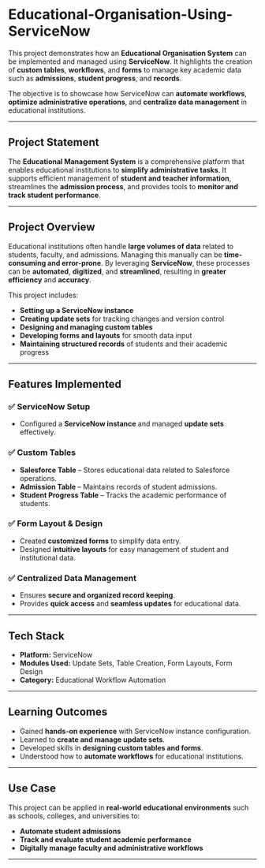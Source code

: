 # **Educational-Organisation-Using-ServiceNow**

This project demonstrates how an **Educational Organisation System** can be implemented and managed using **ServiceNow**. It highlights the creation of **custom tables**, **workflows**, and **forms** to manage key academic data such as **admissions**, **student progress**, and **records**.  

The objective is to showcase how ServiceNow can **automate workflows**, **optimize administrative operations**, and **centralize data management** in educational institutions.

---

## **Project Statement**
The **Educational Management System** is a comprehensive platform that enables educational institutions to **simplify administrative tasks**. It supports efficient management of **student and teacher information**, streamlines the **admission process**, and provides tools to **monitor and track student performance**.

---

## **Project Overview**
Educational institutions often handle **large volumes of data** related to students, faculty, and admissions. Managing this manually can be **time-consuming and error-prone**. By leveraging **ServiceNow**, these processes can be **automated**, **digitized**, and **streamlined**, resulting in **greater efficiency** and **accuracy**.

This project includes:

- **Setting up a ServiceNow instance**
- **Creating update sets** for tracking changes and version control
- **Designing and managing custom tables**
- **Developing forms and layouts** for smooth data input
- **Maintaining structured records** of students and their academic progress

---

## **Features Implemented**

### **✅ ServiceNow Setup**
- Configured a **ServiceNow instance** and managed **update sets** effectively.

### **✅ Custom Tables**
- **Salesforce Table** – Stores educational data related to Salesforce operations.  
- **Admission Table** – Maintains records of student admissions.  
- **Student Progress Table** – Tracks the academic performance of students.

### **✅ Form Layout & Design**
- Created **customized forms** to simplify data entry.  
- Designed **intuitive layouts** for easy management of student and institutional data.

### **✅ Centralized Data Management**
- Ensures **secure and organized record keeping**.  
- Provides **quick access** and **seamless updates** for educational data.

---

## **Tech Stack**
- **Platform:** ServiceNow  
- **Modules Used:** Update Sets, Table Creation, Form Layouts, Form Design  
- **Category:** Educational Workflow Automation

---

## **Learning Outcomes**
- Gained **hands-on experience** with ServiceNow instance configuration.  
- Learned to **create and manage update sets**.  
- Developed skills in **designing custom tables and forms**.  
- Understood how to **automate workflows** for educational institutions.

---

## **Use Case**
This project can be applied in **real-world educational environments** such as schools, colleges, and universities to:

- **Automate student admissions**  
- **Track and evaluate student academic performance**  
- **Digitally manage faculty and administrative workflows**

---
